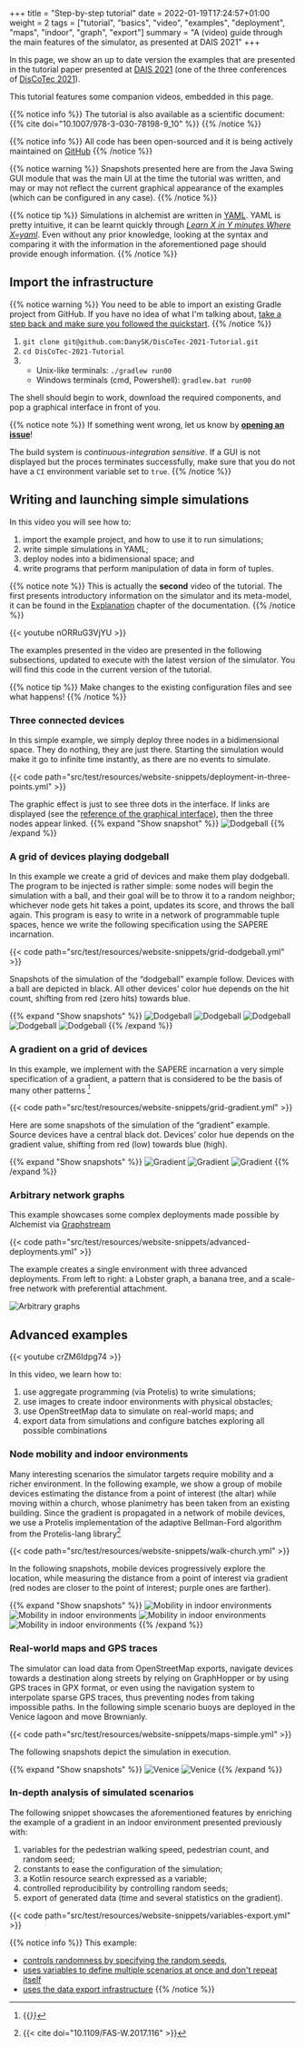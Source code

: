 +++
title = "Step-by-step tutorial"
date = 2022-01-19T17:24:57+01:00
weight = 2
tags = ["tutorial", "basics", "video", "examples", "deployment", "maps", "indoor", "graph", "export"]
summary = "A (video) guide through the main features of the simulator, as presented at DAIS 2021"
+++

In this page, we show an up to date version the examples that are presented in the tutorial paper presented at
[DAIS 2021](https://www.discotec.org/2021/dais.html)
(one of the three conferences of [DisCoTec 2021](https://www.discotec.org/2021/)).

This tutorial features some companion videos, embedded in this page.

{{% notice info %}}
The tutorial is also available as a scientific document: {{% cite doi="10.1007/978-3-030-78198-9_10" %}}
{{% /notice %}}

{{% notice info %}}
All code has been open-sourced and it is being actively maintained on [GitHub](https://github.com/DanySK/DisCoTec-2021-Tutorial)
{{% /notice %}}

{{% notice warning %}}
Snapshots presented here are from the Java Swing GUI module that was the main UI at the time the tutorial was written,
and may or may not reflect the current graphical appearance of the examples
(which can be configured in any case).
{{% /notice %}}

{{% notice tip %}}
Simulations in alchemist are written in [YAML](https://yaml.org/).
YAML is pretty intuitive, it can be learnt quickly through
*[Learn X in Y minutes Where X=yaml](https://learnxinyminutes.com/docs/yaml/)*.
Even without any prior knowledge, looking at the syntax and comparing it with the information in the aforementioned page
should provide enough information.
{{% /notice %}}

## Import the infrastructure

{{% notice warning %}}
You need to be able to import an existing Gradle project from GitHub.
If you have no idea of what I'm talking about,
[take a step back and make sure you followed the quickstart](../quickstart).
{{% /notice %}}

1. `git clone git@github.com:DanySK/DisCoTec-2021-Tutorial.git`
2. `cd DisCoTec-2021-Tutorial`
3.
    * Unix-like terminals: `./gradlew run00`
    * Windows terminals (cmd, Powershell): `gradlew.bat run00`

The shell should begin to work, download the required components, and pop a graphical interface in front of you.

{{% notice note %}}
If something went wrong, let us know by **[opening an issue](https://github.com/DanySK/DisCoTec-2021-Tutorial/issues/new/choose)**!

The build system is *continuous-integration sensitive*.
If a GUI is not displayed but the proces terminates successfully,
make sure that you do not have a `CI` environment variable set to `true`.
{{% /notice %}}

## Writing and launching simple simulations

In this video you will see how to:
1. import the example project, and how to use it to run simulations;
2. write simple simulations in YAML;
3. deploy nodes into a bidimensional space; and
4. write programs that perform manipulation of data in form of tuples.

{{% notice note %}}
This is actually the **second** video of the tutorial.
The first presents introductory information on the simulator and its meta-model,
it can be found in the [Explanation](/explanation/) chapter of the documentation.
{{% /notice %}}

{{< youtube nORRuG3VjYU >}}


The examples presented in the video are presented in the following subsections,
updated to execute with the latest version of the simulator.
You will find this code in the current version of the tutorial.

{{% notice tip %}}
Make changes to the existing configuration files and see what happens!
{{% /notice %}}


### Three connected devices

In this simple example, we simply deploy three nodes in a bidimensional space.
They do nothing, they are just there.
Starting the simulation would make it go to infinite time instantly,
as there are no events to simulate.

{{< code path="src/test/resources/website-snippets/deployment-in-three-points.yml" >}}

The graphic effect is just to see three dots in the interface.
If links are displayed (see the [reference of the graphical interface](/reference/default-ui)),
then the three nodes appear linked.
{{% expand "Show snapshot" %}}
![Dodgeball](3nodes.png)
{{% /expand %}}

### A grid of devices playing dodgeball

In this example we create a grid of devices
and make them play dodgeball. The program to be injected is rather simple:
some nodes will begin the simulation with a ball, and their goal will be to
throw it to a random neighbor; whichever node gets hit takes a point, updates
its score, and throws the ball again. This program is easy to write in a network
of programmable tuple spaces, hence we write the following specification using
the SAPERE incarnation.

{{< code path="src/test/resources/website-snippets/grid-dodgeball.yml" >}}

Snapshots of the simulation of the “dodgeball” example follow.
Devices with a ball are depicted in black. All other devices’ color hue depends on the
hit count, shifting from red (zero hits) towards blue.

{{% expand "Show snapshots" %}}
![Dodgeball](dodgeball00.png)
![Dodgeball](dodgeball01.png)
![Dodgeball](dodgeball02.png)
![Dodgeball](dodgeball03.png)
![Dodgeball](dodgeball04.png)
{{% /expand %}}

### A gradient on a grid of devices

In this example, we implement with the SAPERE incarnation a very simple
specification of a gradient, a pattern that is considered to be the basis of many
other patterns [^bio-patterns]

[^bio-patterns]: {{<cite doi="10.1007/s11047-012-9324-y" >}}

{{< code path="src/test/resources/website-snippets/grid-gradient.yml" >}}

Here are some snapshots of the simulation of the “gradient” example.
Source devices have a central black dot. Devices’ color hue depends on the gradient
value, shifting from red (low) towards blue (high).

{{% expand "Show snapshots" %}}
![Gradient](gradient00.png)
![Gradient](gradient01.png)
![Gradient](gradient02.png)
{{% /expand %}}

### Arbitrary network graphs

This example showcases some complex deployments made possible by Alchemist via [Graphstream](https://graphstream-project.org/)

{{< code path="src/test/resources/website-snippets/advanced-deployments.yml" >}}

The example creates a single environment with three advanced deployments. From left to right: a
Lobster graph, a banana tree, and a scale-free network with preferential attachment.

![Arbitrary graphs](/images/simulator/graphstream.png)

## Advanced examples

{{< youtube crZM6Idpg74 >}}

In this video, we learn how to:
1. use aggregate programming (via Protelis) to write simulations;
2. use images to create indoor environments with physical obstacles;
3. use OpenStreetMap data to simulate on real-world maps; and
4. export data from simulations and configure batches exploring all possible combinations

### Node mobility and indoor environments

Many interesting scenarios the simulator targets
require mobility and a richer environment. In the following example, we show
a group of mobile devices estimating the distance from a point of interest (the
altar) while moving within a church, whose planimetry has been taken from
an existing building.
Since the gradient is propagated in a network of mobile devices, we use a Protelis implementation of the
adaptive Bellman-Ford algorithm from the Protelis-lang library[^protelis-lang]

[^protelis-lang]: {{< cite doi="10.1109/FAS-W.2017.116" >}}

{{< code path="src/test/resources/website-snippets/walk-church.yml" >}}

In the following snapshots, mobile devices progressively explore the location, while measuring the distance from a point of interest
via gradient (red nodes are closer to the point of interest; purple ones are farther).

{{% expand "Show snapshots" %}}
![Mobility in indoor environments](chiaravalle00.png)
![Mobility in indoor environments](chiaravalle01.png)
![Mobility in indoor environments](chiaravalle02.png)
![Mobility in indoor environments](chiaravalle03.png)
{{% /expand %}}

### Real-world maps and GPS traces

The simulator can
load data from OpenStreetMap exports, navigate devices towards a destination
along streets by relying on GraphHopper or by using GPS traces in GPX format,
or even using the navigation system to interpolate sparse GPS traces, thus
preventing nodes from taking impossible paths. In the following simple
scenario buoys are deployed in the Venice lagoon and move Brownianly.

{{< code path="src/test/resources/website-snippets/maps-simple.yml" >}}

The following snapshots depict the simulation in execution.

{{% expand "Show snapshots" %}}
![Venice](venice.png)
![Venice](venice2.png)
{{% /expand %}}

### In-depth analysis of simulated scenarios

The following snippet showcases the aforementioned features by enriching
the example of a gradient in an indoor environment presented previously with:

1. variables for the pedestrian walking speed, pedestrian count, and random seed;
2. constants to ease the configuration of the simulation;
3. a Kotlin resource search expressed as a variable;
4. controlled reproducibility by controlling random seeds;
5. export of generated data (time and several statistics on the gradient).

{{< code path="src/test/resources/website-snippets/variables-export.yml" >}}

{{% notice info %}}
This example:
* [controls randomness by specifying the random seeds](/howtos/simulation/repeatability),
* [uses variables to define multiple scenarios at once and don't repeat itself](/howtos/simulation/variables)
* [uses the data export infrastructure](/howtos/simulation/export)
  {{% /notice %}}
